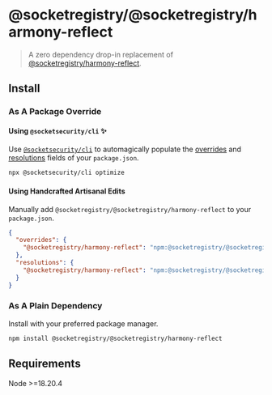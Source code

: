 # @socketregistry/@socketregistry/harmony-reflect

> A zero dependency drop-in replacement of
> [@socketregistry/harmony-reflect](https://www.npmjs.com/package/@socketregistry/harmony-reflect).

## Install

### As A Package Override

#### Using `@socketsecurity/cli` :sparkles:

Use [`@socketsecurity/cli`](https://www.npmjs.com/package/@socketsecurity/cli)
to automagically populate the
[overrides](https://docs.npmjs.com/cli/v9/configuring-npm/package-json#overrides)
and [resolutions](https://yarnpkg.com/configuration/manifest#resolutions) fields
of your `package.json`.

```sh
npx @socketsecurity/cli optimize
```

#### Using Handcrafted Artisanal Edits

Manually add `@socketregistry/@socketregistry/harmony-reflect` to your
`package.json`.

```json
{
  "overrides": {
    "@socketregistry/harmony-reflect": "npm:@socketregistry/@socketregistry/harmony-reflect@^1"
  },
  "resolutions": {
    "@socketregistry/harmony-reflect": "npm:@socketregistry/@socketregistry/harmony-reflect@^1"
  }
}
```

### As A Plain Dependency

Install with your preferred package manager.

```sh
npm install @socketregistry/@socketregistry/harmony-reflect
```

## Requirements

Node &gt;=18.20.4
